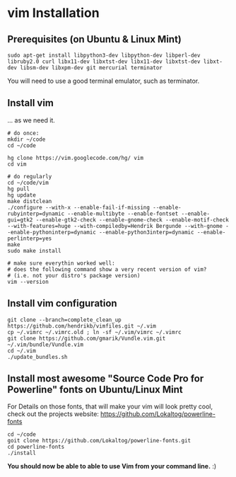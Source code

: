 vim Installation
==
Prerequisites (on Ubuntu & Linux Mint)
---
```
sudo apt-get install libpython3-dev libpython-dev libperl-dev libruby2.0 curl libx11-dev libxtst-dev libx11-dev libxtst-dev libxt-dev libsm-dev libxpm-dev git mercurial terminator
```
You will need to use a good terminal emulator, such as terminator.

Install vim
---
... as we need it.

```
# do once:
mkdir ~/code
cd ~/code

hg clone https://vim.googlecode.com/hg/ vim
cd vim

# do regularly
cd ~/code/vim
hg pull
hg update
make distclean
./configure --with-x --enable-fail-if-missing --enable-rubyinterp=dynamic --enable-multibyte --enable-fontset --enable-gui=gtk2 --enable-gtk2-check --enable-gnome-check --enable-motif-check --with-features=huge --with-compiledby=Hendrik Bergunde --with-gnome --enable-pythoninterp=dynamic --enable-python3interp=dynamic --enable-perlinterp=yes
make
sudo make install

# make sure everythin worked well:
# does the following command show a very recent version of vim?
# (i.e. not your distro's package version)
vim --version
```

Install vim configuration
---

```
git clone --branch=complete_clean_up https://github.com/hendrikb/vimfiles.git ~/.vim
cp ~/.vimrc ~/.vimrc.old ; ln -sf ~/.vim/vimrc ~/.vimrc
git clone https://github.com/gmarik/Vundle.vim.git ~/.vim/bundle/Vundle.vim
cd ~/.vim
./update_bundles.sh
```

Install most awesome  "Source Code Pro for Powerline" fonts on Ubuntu/Linux Mint
---
For Details on those fonts, that will make your vim will look pretty cool, check out the projects website:
https://github.com/Lokaltog/powerline-fonts

```
cd ~/code
goit clone https://github.com/Lokaltog/powerline-fonts.git
cd powerline-fonts
./install
```

**You should now be able to able to use Vim from your command line.** :)
